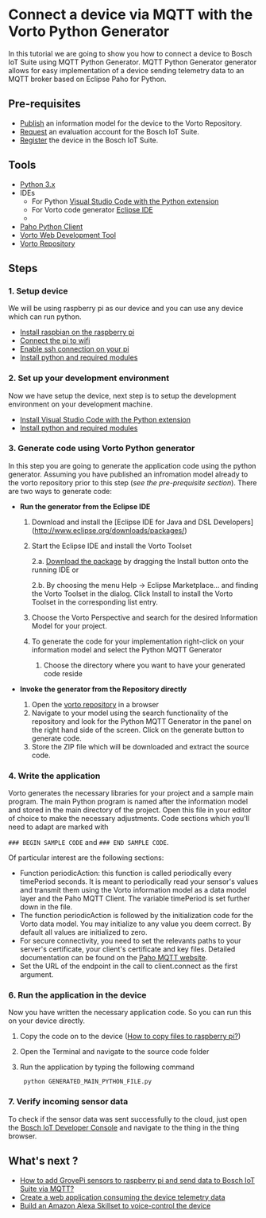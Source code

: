 # Connect a device via MQTT with the Vorto Python Generator

In this tutorial we are going to show you how to connect a device to Bosch IoT Suite using MQTT Python Generator. MQTT Python Generator generator allows for easy implementation of a device sending telemetry data to an MQTT broker based on Eclipse Paho for Python.

## Pre-requisites

* [Publish](tutorial-create_and_publish_with_web_editor.md) an information model for the device to the Vorto Repository.  
* [Request](https://www.bosch-iot-suite.com/) an evaluation account for the Bosch IoT Suite.  
* [Register](tutorial_register_device.md) the device in the Bosch IoT Suite.

## Tools

* [Python 3.x](https://www.python.org/)
* IDEs
	* For Python [Visual Studio Code with the Python extension](https://code.visualstudio.com/docs/languages/python) 
	* For Vorto code generator [Eclipse IDE](https://eclipse.org/downloads/packages/release/Mars/2)
	* 
* [Paho Python Client](https://eclipse.org/paho/clients/python/)
* [Vorto Web Development Tool](http://vorto.eclipse.org/editor)
* [Vorto Repository](http://vorto.eclipse.org/)

## Steps

### 1. Setup device
We will be using raspberry pi as our device and you can use any device which can run python.

* [Install raspbian on the raspberry pi](https://www.raspberrypi.org/learning/software-guide/)
* [Connect the pi to wifi](https://www.raspberrypi.org/learning/software-guide/wifi/)
* [Enable ssh connection on your pi](https://www.raspberrypi.org/documentation/remote-access/ssh/)	
* [Install python and required modules](tutorial_install_python_and_required_python_modules.md)

### 2. Set up your development environment

Now we have setup the device, next step is to setup the development environment on your development machine. 

* [Install Visual Studio Code with the Python extension](https://code.visualstudio.com/docs/languages/python) 
* [Install python and required modules](tutorial_install_python_and_required_python_modules.md)

### 3. Generate code using Vorto Python generator

In this step you are going to generate the application code using the python generator. Assuming you have published an infromation model already to the vorto repository prior to this step (*see the pre-prequisite section*). There are two ways to generate code:

* **Run the generator from the Eclipse IDE**
	1. Download and install the [Eclipse IDE for Java and DSL Developers]		(http://www.eclipse.org/downloads/packages/)
	2. Start the Eclipse IDE and install the Vorto Toolset
	
		2.a. [Download the package](http://www.eclipse.org/vorto/downloads/index.html) by 		     dragging the Install button onto the running IDE or
	
		2.b. By choosing the menu Help -> Eclipse Marketplace... and finding the Vorto 			  Toolset in the dialog. Click Install to install the Vorto Toolset in the 			  corresponding 	list entry.
	3. Choose the Vorto Perspective and search for the desired Information Model for your 		project. 

	4. To generate the code for your implementation right-click on your information model and select the Python MQTT Generator
	
		1. Choose the directory where you want to have your generated code reside 

* **Invoke the generator from the Repository directly**

	1. Open the [vorto repository](http://vorto.eclipse.org/) in a browser
	2. Navigate to your model using the search functionality of the repository and look for 	   the Python MQTT Generator in the panel on the right hand side of the screen. Click on 	   the generate button to generate code. 
	3. Store the ZIP file which will be downloaded and extract the source code.

### 4. Write the application
Vorto generates the necessary libraries for your project and a sample main program. The main Python program is named after the information model and stored in the main directory of the project. Open this file in your editor of choice to make the necessary adjustments.
Code sections which you'll need to adapt are marked with 

```### BEGIN SAMPLE CODE``` and ```### END SAMPLE CODE```.

Of particular interest are the following sections:

* Function periodicAction: this function is called periodically every timePeriod seconds. It is meant to periodically read your sensor's values and transmit them using the Vorto information model as a data model layer and the Paho MQTT Client. The variable timePeriod is set further down in the file.
* The function periodicAction is followed by the initialization code for the Vorto data model. You may initialize to any value you deem correct. By default all values are initialized to zero.
* For secure connectivity, you need to set the relevants paths to your server's certificate, your client's certificate and key files. Detailed documentation can be found on the [Paho MQTT website](https://pypi.python.org/pypi/paho-mqtt/1.1#option-functions).
* Set the URL of the endpoint in the call to client.connect as the first argument.


### 6. Run the application in the device

Now you have written the necessary application code. So you can run this on your device directly. 

1. Copy the code on to the device ([How to copy files to raspberry pi?](https://www.raspberrypi.org/documentation/remote-access/ssh/scp.md))
2. Open the Terminal and navigate to the source code folder
3. Run the application by typing the following command
		
		python GENERATED_MAIN_PYTHON_FILE.py 

### 7. Verify incoming sensor data

To check if the sensor data was sent successfully to the cloud, just open the <a href="https://console.bosch-iot-suite.com">Bosch IoT Developer Console</a> and navigate to the thing in the thing browser.

## What's next ?

- [How to add GrovePi sensors to raspberry pi and send data to Bosch IoT Suite via MQTT?](tutorial_how_to_add_groove_pi_sensors_to_raspberry_pi_and_send_data_via_mqtt.md)
- [Create a web application consuming the device telemetry data](tutorial_create_webapp_dashboard.md)
- [Build an Amazon Alexa Skillset to voice-control the device](tutorial_voicecontrol_alexa.md)


